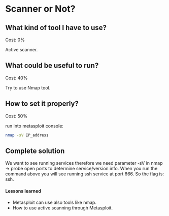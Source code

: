# Scanner or Not?

## What kind of tool I have to use?

Cost: 0%

Active scanner.

## What could be useful to run?

Cost: 40%

Try to use Nmap tool.

## How to set it properly?

Cost: 50%

run into metasploit console:
```bash
nmap -sV IP_address
```

## Complete solution

We want to see running services therefore we need parameter -sV in nmap -> probe open ports to determine service/version info.
When you run the command above you will see running ssh service at port 666. So the flag is: ssh.

#### Lessons learned

  * Metasploit can use also tools like nmap.
  * How to use active scanning through Metasploit.
 

